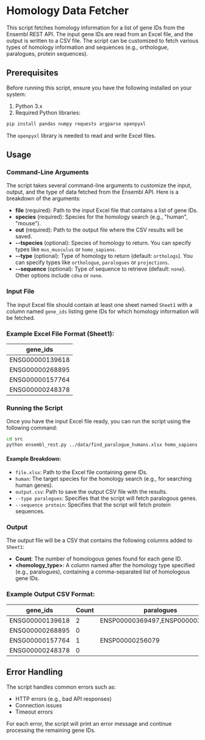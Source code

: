 # Homology Data Fetcher

This script fetches homology information for a list of gene IDs from the Ensembl REST API. The input gene IDs are read from an Excel file, and the output is written to a CSV file. The script can be customized to fetch various types of homology information and sequences (e.g., orthologue, paralogues, protein sequences).

## Prerequisites

Before running this script, ensure you have the following installed on your system:

1. Python 3.x
2. Required Python libraries:

```bash
pip install pandas numpy requests argparse openpyxl
```

The `openpyxl` library is needed to read and write Excel files.

## Usage

### Command-Line Arguments

The script takes several command-line arguments to customize the input, output, and the type of data fetched from the Ensembl API. Here is a breakdown of the arguments:

- **file** (required): Path to the input Excel file that contains a list of gene IDs.
- **species** (required): Species for the homology search (e.g., "human", "mouse").
- **out** (required): Path to the output file where the CSV results will be saved.
- **--tspecies** (optional): Species of homology to return. You can specify types like `mus_musculus` or `homo_sapiens`.
- **--type** (optional): Type of homology to return (default: `orthologs`). You can specify types like `orthologue`, `paralogues` or `projections`.
- **--sequence** (optional): Type of sequence to retrieve (default: `none`). Other options include `cdna` or `none`.

### Input File

The input Excel file should contain at least one sheet named `Sheet1` with a column named `gene_ids` listing gene IDs for which homology information will be fetched.

### Example Excel File Format (Sheet1):

| gene_ids  |
|-----------|
| ENSG00000139618 |
| ENSG00000268895 |
| ENSG00000157764 |
| ENSG00000248378 |

### Running the Script

Once you have the input Excel file ready, you can run the script using the following command:

```bash
cd src
python ensembl_rest.py ../data/find_paralogue_humans.xlsx homo_sapiens output.csv --type paralogues 
```

#### Example Breakdown:

- `file.xlsx`: Path to the Excel file containing gene IDs.
- `human`: The target species for the homology search (e.g., for searching human genes).
- `output.csv`: Path to save the output CSV file with the results.
- `--type paralogues`: Specifies that the script will fetch paralogous genes.
- `--sequence protein`: Specifies that the script will fetch protein sequences.

### Output

The output file will be a CSV that contains the following columns added to `Sheet1`:

- **Count**: The number of homologous genes found for each gene ID.
- **<homology_type>**: A column named after the homology type specified (e.g., paralogues), containing a comma-separated list of homologous gene IDs.

### Example Output CSV Format:

| gene_ids       | Count | paralogues          |
|----------------|-------|---------------------|
| ENSG00000139618 | 2     | ENSP00000369497,ENSP00000369498 |
| ENSG00000268895 | 0     |                     |
| ENSG00000157764 | 1     | ENSP00000256079     |
| ENSG00000248378 | 0     |                     |

## Error Handling

The script handles common errors such as:

- HTTP errors (e.g., bad API responses)
- Connection issues
- Timeout errors

For each error, the script will print an error message and continue processing the remaining gene IDs.
